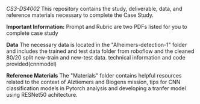 *CS3-DS4002*
This repository contains the study, deliverable, data, and reference materials necessary to complete the Case Study.

**Important Information:**
Prompt and Rubric are two PDFs listed for you to complete case study

**Data**
The necessary data is located in the "Alheimers-detection-1" folder and includes the trained and test data folder from roboflow and the cleaned 80/20 split new-train and new-test data. technical information and code provided(cnnmodel)



**Reference Materials**
The "Materials" folder contains helpful resources related to the context of Alztiemers and Biogens mission, tips for CNN classification models in Pytorch analysis and developing a tranfer model using RESNet50 achitecture. 
